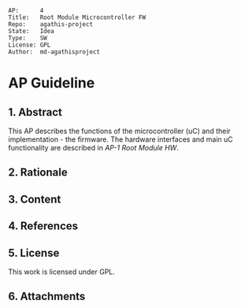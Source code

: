 ```
AP:      4
Title:   Root Module Microcontroller FW
Repo:    agathis-project
State:   Idea
Type:    SW
License: GPL
Author:  md-agathisproject
```

# AP Guideline

## 1. Abstract

This AP describes the functions of the microcontroller (uC) and their 
implementation - the firmware. The hardware interfaces and main uC 
functionality are described in *AP-1 Root Module HW*.

## 2. Rationale
## 3. Content
## 4. References
## 5. License
This work is licensed under GPL.

## 6. Attachments